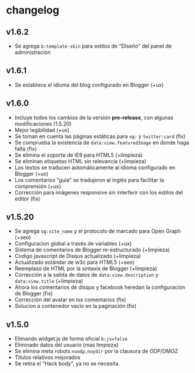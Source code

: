 # changelog


## v1.6.2

- Se agrega `b:template-skin` para estilos de "Diseño" del panel de administración

## v1.6.1

- Se establece el idioma del blog configurado en Blogger (+ux)

## v1.6.0

- Incluye todos los cambios de la versión **pre-release**, con algunas modificaciones (1.5.20)
- Mejor legibilidad (+ux)
- Se toman en cuenta las páginas estáticas para `og:` y `twitter:card` (fix)
- Se comprueba la existencia de `data:view.featuredImage` en donde haga falta (fix)
- Se elimina el soporte de IE9 para HTML5 (+limpieza)
- Se eliminan etiquetas HTML sin relevancia (+limpieza)
- Los textos se traducen automáticamente al idioma configurado en Blogger (+ux)
- Los comentarios "guía" se tradujeron al inglés para facilitar la comprensión (+ux)
- Corrección para imágenes responsive sin interferir con los estilos del editor (fix)


## v1.5.20

- Se agrega `og:site_name` y el protocolo de marcado para Open Graph (+seo)
- Configuracion global a través de variables (+ux)
- Sistema de comentarios de Blogger re-estructurado (+limpieza)
- Codigo javascript de Disqus actualizado (+limpieza)
- Actualizado estándar de w3c para HTML5 (+seo)
- Reemplazo de HTML por la sintaxis de Blogger (+limpieza)
- Corrección a la salida de datos de `data:view.description` y `data:view.title` (+limpieza)
- Ahora los comentarios de disqus y facebook heredan la configuración de Blogger (fix)
- Corrección del avatar en los comentarios (fix)
- Solucion a contenedor vacío en la paginación (fix)

## v1.5.0

- Elimando widget.js de forma oficial `b:js=false`
- Eliminado datos del usuario (mas limpieza)
- Se elimina meta robots `noodp,noydir` por la clausura de ODP/DMOZ
- Titulos relativos mejorados
- Se retira el "Hack body", ya no se necesita.